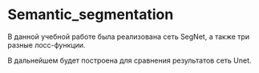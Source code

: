 # Semantic_segmentation

В данной учебной работе была реализована сеть SegNet, а также три разные лосс-функции.

В дальнейшем будет построена для сравнения результатов сеть Unet.
